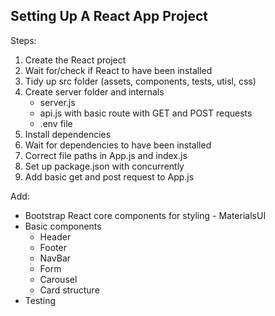 Setting Up A React App Project
------

Steps:
1. Create the React project
2. Wait for/check if React to have been installed
3. Tidy up src folder (assets, components, tests, utisl, css)
4. Create server folder and internals
    * server.js
    * api.js with basic route with GET and POST requests
    * .env file
5. Install dependencies
6. Wait for dependencies to have been installed
7. Correct file paths in App.js and index.js
8. Set up package.json with concurrently
9. Add basic get and post request to App.js


Add:
* Bootstrap React core components for styling - MaterialsUI
* Basic components
    + Header
    + Footer
    + NavBar
    + Form
    + Carousel
    + Card structure
* Testing 
